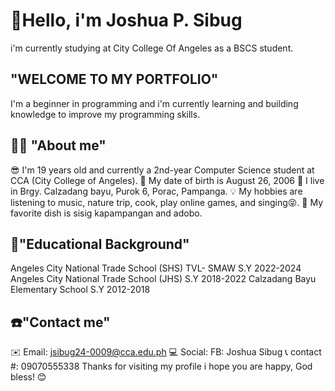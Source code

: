 # 👋Hello, i'm Joshua P. Sibug
i'm currently studying at City College Of Angeles as a BSCS student.

## "WELCOME TO MY PORTFOLIO"
I'm a beginner in programming and i'm currently learning and building knowledge to improve my programming skills.

## 👨‍💼 "About me"
😎 I'm 19 years old and currently a 2nd-year Computer Science student at CCA (City College of Angeles).
🎂 My date of birth is August 26, 2006
📍 I live in Brgy. Calzadang bayu, Purok 6, Porac, Pampanga.
💡 My hobbies are listening to music, nature trip, cook, play online games, and singing😝.
🥘 My favorite dish is sisig kapampangan and adobo.

## 🏫"Educational Background"
Angeles City National Trade School (SHS) TVL- SMAW S.Y 2022-2024
Angeles City National Trade School (JHS) S.Y 2018-2022
Calzadang Bayu Elementary School S.Y 2012-2018

## ☎️"Contact me"
✉️ Email: jsibug24-0009@cca.edu.ph
💻 Social: FB: Joshua Sibug
📞 contact #: 09070555338
Thanks for visiting my profile i hope you are happy, God bless! 😊
